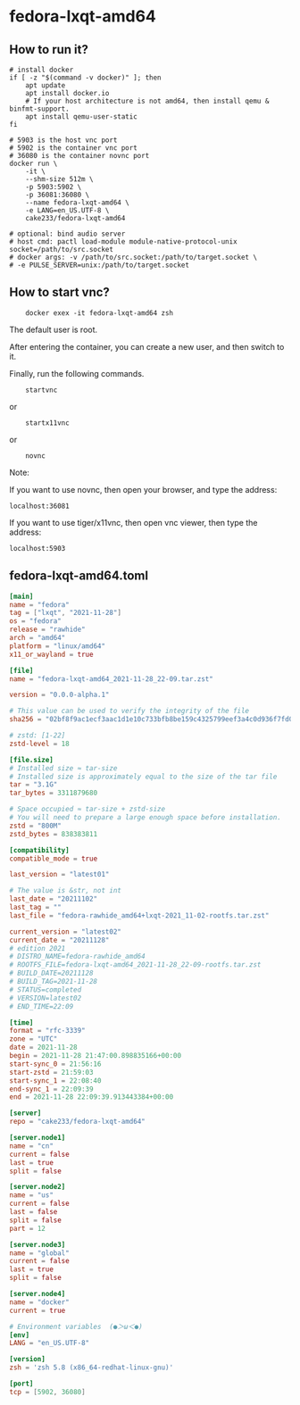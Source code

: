 # fedora-lxqt-amd64

## How to run it?

```shell
# install docker
if [ -z "$(command -v docker)" ]; then
    apt update
    apt install docker.io
    # If your host architecture is not amd64, then install qemu & binfmt-support.
    apt install qemu-user-static
fi

# 5903 is the host vnc port
# 5902 is the container vnc port
# 36080 is the container novnc port
docker run \
    -it \
    --shm-size 512m \
    -p 5903:5902 \
    -p 36081:36080 \
    --name fedora-lxqt-amd64 \
    -e LANG=en_US.UTF-8 \
    cake233/fedora-lxqt-amd64

# optional: bind audio server
# host cmd: pactl load-module module-native-protocol-unix socket=/path/to/src.socket
# docker args: -v /path/to/src.socket:/path/to/target.socket \
# -e PULSE_SERVER=unix:/path/to/target.socket

```

## How to start vnc?

```shell
    docker exex -it fedora-lxqt-amd64 zsh
```

The default user is root.

After entering the container, you can create a new user, and then switch to it.

Finally, run the following commands.

```shell
    startvnc
```

or

```shell
    startx11vnc
```

or

```shell
    novnc
```

Note:

If you want to use novnc, then open your browser, and type the address:

```
localhost:36081
```

If you want to use tiger/x11vnc, then open vnc viewer, then type the address:

```
localhost:5903
```

## fedora-lxqt-amd64.toml

```toml
[main]
name = "fedora"
tag = ["lxqt", "2021-11-28"]
os = "fedora"
release = "rawhide"
arch = "amd64"
platform = "linux/amd64"
x11_or_wayland = true

[file]
name = "fedora-lxqt-amd64_2021-11-28_22-09.tar.zst"

version = "0.0.0-alpha.1"

# This value can be used to verify the integrity of the file
sha256 = "02bf8f9ac1ecf3aac1d1e10c733bfb8be159c4325799eef3a4c0d936f7fd0e52"

# zstd: [1-22]
zstd-level = 18

[file.size]
# Installed size ≈ tar-size
# Installed size is approximately equal to the size of the tar file
tar = "3.1G"
tar_bytes = 3311879680

# Space occupied ≈ tar-size + zstd-size
# You will need to prepare a large enough space before installation.
zstd = "800M"
zstd_bytes = 838383811

[compatibility]
compatible_mode = true

last_version = "latest01"

# The value is &str, not int
last_date = "20211102"
last_tag = ""
last_file = "fedora-rawhide_amd64+lxqt-2021_11-02-rootfs.tar.zst"

current_version = "latest02"
current_date = "20211128"
# edition 2021
# DISTRO_NAME=fedora-rawhide_amd64
# ROOTFS_FILE=fedora-lxqt-amd64_2021-11-28_22-09-rootfs.tar.zst
# BUILD_DATE=20211128
# BUILD_TAG=2021-11-28
# STATUS=completed
# VERSION=latest02
# END_TIME=22:09

[time]
format = "rfc-3339"
zone = "UTC"
date = 2021-11-28
begin = 2021-11-28 21:47:00.898835166+00:00
start-sync_0 = 21:56:16
start-zstd = 21:59:03
start-sync_1 = 22:08:40
end-sync_1 = 22:09:39
end = 2021-11-28 22:09:39.913443384+00:00

[server]
repo = "cake233/fedora-lxqt-amd64"

[server.node1]
name = "cn"
current = false
last = true
split = false

[server.node2]
name = "us"
current = false
last = false
split = false
part = 12

[server.node3]
name = "global"
current = false
last = true
split = false

[server.node4]
name = "docker"
current = true

# Environment variables  (●＞ω＜●)
[env]
LANG = "en_US.UTF-8"

[version]
zsh = 'zsh 5.8 (x86_64-redhat-linux-gnu)'

[port]
tcp = [5902, 36080]
```
